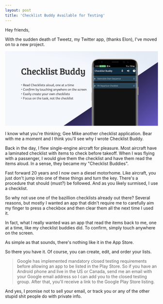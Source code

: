 ```yaml
---
layout: post  
title: 'Checklist Buddy Available for Testing'
---
```


Hey friends, 

With the sudden death of Tweetz, my Twitter app, (thanks Elon), I've moved on to a new project.

![Checklist Buddy feature image](cdn/images/blog/checklist-buddy-feature-image.png)

I know what you're thinking; Gee Mike another checklist application. Bear with me a moment and I think you'll see why I wrote Checklist Buddy.

Back in the day, I flew single-engine aircraft for pleasure. Most aircraft have a laminated checklist with items to check before takeoff. When I was flying with a passenger, I would give them the checklist and have them read the items aloud. In a sense, they became my "Checklist Buddies".

Fast forward 20 years and I now own a diesel motorhome. Like aircraft, you just don't jump into one of these things and turn the key. There's a procedure that should (must?) be followed. And as you likely surmised, I use a checklist.

So why not use one of the bazillion checklists already out there? Several reasons, but mostly I wanted an app that didn't require me to carefully aim my finger to press a checkbox and then clear them all the next time I used it.

In fact, what I really wanted was an app that read the items back to me, one at a time, like my checklist buddies did. To confirm, simply touch anywhere on the screen.

As simple as that sounds, there's nothing like it in the App Store.

So there you have it. Of course, you can create, edit, and order your lists.

> Google has implemented mandatory closed testing requirements before allowing an app to be listed in the Play Store. So if you have an Android phone and live in the US or Canada, send me an email with your Google email address so I can add you to the closed testing group. After that, you'll receive a link to the Google Play Store listing.

And yes, I promise not to sell your email, or track you or any of the other stupid shit people do with private info.
